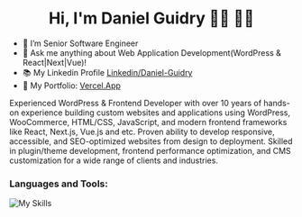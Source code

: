  <h1 align="center">Hi, I'm Daniel Guidry 👋🏾 👨‍💻 </h1>

- 🔭 I’m Senior Software Engineer
- 💬 Ask me anything about Web Application Development(WordPress & React|Next|Vue)!
- 📚 My Linkedin Profile <a href="https://www.linkedin.com/in/daniel-guidry-13089636b" target="_blank" rel="noopener noreferrer">Linkedin/Daniel-Guidry</a>
- 💼 My Portfolio: <a href="https://daniel-guidry.vercel.app" target="_blank" rel="noopener noreferrer">Vercel.App</a>

Experienced WordPress & Frontend Developer with over 10 years of hands-on experience building
custom websites and applications using WordPress, WooCommerce, HTML/CSS, JavaScript, and modern
frontend frameworks like React, Next.js, Vue.js and etc. Proven ability to develop responsive, accessible, and SEO-optimized websites from design to deployment. Skilled in plugin/theme development, frontend
performance optimization, and CMS customization for a wide range of clients and industries.

### Languages and Tools:
![My Skills](https://skillicons.dev/icons?i=wordpress,react,next,vue,python,typescript,nodejs,vite,php,laravel,css,html&perline=9)